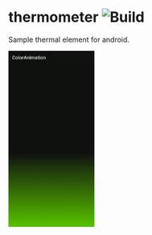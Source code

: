 # thermometer ![Build](https://github.com/sarangsmk/thermometer-color-animation/blob/master/.github/workflows/android.yml/badge.svg)
Sample thermal element for android.

<img src="https://github.com/sarangsmk/thermometer/blob/master/sarangsmk-thermometer.gif" alt="Sample Gif" height="350">
